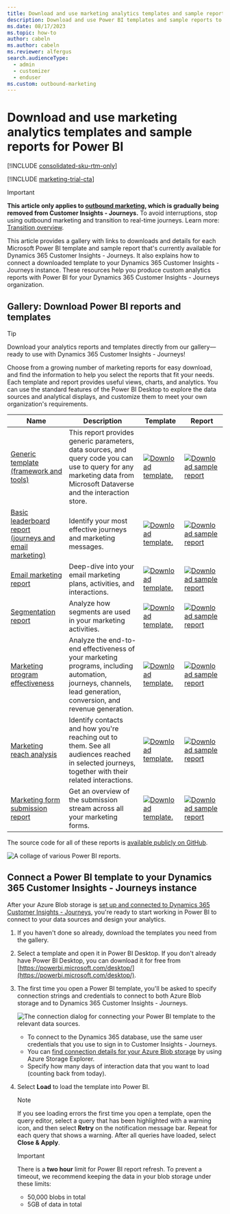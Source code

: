 ```yaml
---
title: Download and use marketing analytics templates and sample reports for Power BI
description: Download and use Power BI templates and sample reports to create custom analytics reports for your Customer Insights - Journeys organization.
ms.date: 08/17/2023
ms.topic: how-to
author: cabeln
ms.author: cabeln
ms.reviewer: alfergus
search.audienceType: 
  - admin
  - customizer
  - enduser
ms.custom: outbound-marketing
---
```


# Download and use marketing analytics templates and sample reports for Power BI

[!INCLUDE [consolidated-sku-rtm-only](.././includes/consolidated-sku-rtm-only.md)]

[!INCLUDE [marketing-trial-cta](.././includes/marketing-trial-cta.md)]

> [!IMPORTANT]
> **This article only applies to [outbound marketing](user-guide.md), which is gradually being removed from Customer Insights - Journeys.** To avoid interruptions, stop using outbound marketing and transition to real-time journeys. Learn more: [Transition overview](transition-overview.md).

This article provides a gallery with links to downloads and details for each Microsoft Power BI template and sample report that's currently available for Dynamics 365 Customer Insights - Journeys. It also explains how to connect a downloaded template to your Dynamics 365 Customer Insights - Journeys instance. These resources help you produce custom analytics reports with Power BI for your Dynamics 365 Customer Insights - Journeys organization.

<a name="gallery"></a>

## Gallery: Download Power BI reports and templates

> [!TIP]
> Download your analytics reports and templates directly from our gallery&mdash;ready to use with Dynamics 365 Customer Insights - Journeys!

Choose from a growing number of marketing reports for easy download, and find the information to help you select the reports that fit your needs. Each template and report provides useful views, charts, and analytics. You can use the standard features of the Power BI Desktop to explore the data sources and analytical displays, and customize them to meet your own organization's requirements.

|Name  |Description  |Template  |Report  |
|---------|---------|---------|---------|
|[Generic template (framework and tools)](analytics-gallery-framework.md)|This report provides generic parameters, data sources, and query code you can use to query for any marketing data from Microsoft Dataverse and the interaction store.|[![Download template.](media/IconDownloadTemplate30.png)](https://github.com/microsoft/Dynamics-365-for-Marketing---Power-BI-Reporting/raw/master/PowerBI-Templates/PowerBI%20Template%20-%20Dynamics%20365%20for%20Marketing.pbit)|[![Download sample report](media/IconDownloadReport30.png)](https://github.com/microsoft/Dynamics-365-for-Marketing---Power-BI-Reporting/raw/master/pbx%20files/PowerBI%20Template%20-%20Dynamics%20365%20for%20Marketing.pbix)|
|[Basic leaderboard report (journeys and email marketing)](analytics-gallery-leaders.md)|Identify your most effective journeys and marketing messages.|[![Download template.](media/IconDownloadTemplate30.png)](https://github.com/microsoft/Dynamics-365-for-Marketing---Power-BI-Reporting/raw/master/PowerBI-Templates/MarketingAnalyzers%20-%20Journey%26Email%20Leaderboard.pbit)|[![Download sample report](media/IconDownloadReport30.png)](https://github.com/microsoft/Dynamics-365-for-Marketing---Power-BI-Reporting/raw/master/pbx%20files/MarketingAnalyzers%20-%20Journey%26Email%20Leaderboard.pbix)|
|[Email marketing report](analytics-gallery-email.md)|Deep-dive into your email marketing plans, activities, and interactions.|[![Download template.](media/IconDownloadTemplate30.png)](https://github.com/microsoft/Dynamics-365-for-Marketing---Power-BI-Reporting/raw/master/PowerBI-Templates/MarketingAnalyzers%20-%20Email%20Marketing.pbit)|[![Download sample report](media/IconDownloadReport30.png)](https://github.com/microsoft/Dynamics-365-for-Marketing---Power-BI-Reporting/raw/master/pbx%20files/MarketingAnalyzers%20-%20Email%20Marketing.pbix)|
|[Segmentation report](analytics-gallery-segments.md)|Analyze how segments are used in your marketing activities.|[![Download template.](media/IconDownloadTemplate30.png)](https://github.com/microsoft/Dynamics-365-for-Marketing---Power-BI-Reporting/raw/master/PowerBI-Templates/MarketingAnalyzers%20-%20Segmentation.pbit)|[![Download sample report](media/IconDownloadReport30.png)](https://github.com/microsoft/Dynamics-365-for-Marketing---Power-BI-Reporting/raw/master/pbx%20files/MarketingAnalyzers%20-%20Segmentation.pbix)|
|[Marketing program effectiveness](analytics-gallery-program.md)|Analyze the end-to-end effectiveness of your marketing programs, including automation, journeys, channels, lead generation, conversion, and revenue generation.|[![Download template.](media/IconDownloadTemplate30.png)](https://github.com/microsoft/Dynamics-365-for-Marketing---Power-BI-Reporting/raw/master/PowerBI-Templates/MarketingAnalyzers%20-%20Marketing%20Automation.pbit)|[![Download sample report](media/IconDownloadReport30.png)](https://github.com/microsoft/Dynamics-365-for-Marketing---Power-BI-Reporting/raw/master/pbx%20files/MarketingAnalyzers%20-%20Marketing%20Automation.pbix)|
|[Marketing reach analysis](analytics-gallery-reach.md)|Identify contacts and how you're reaching out to them. See all audiences reached in selected journeys, together with their related interactions.|[![Download template.](media/IconDownloadTemplate30.png)](https://github.com/microsoft/Dynamics-365-for-Marketing---Power-BI-Reporting/raw/master/PowerBI-Templates/MarketingAnalyzers%20-%20Customers%20Included%20In%20Journeys.pbit)|[![Download sample report](media/IconDownloadReport30.png)](https://github.com/microsoft/Dynamics-365-for-Marketing---Power-BI-Reporting/raw/master/pbx%20files/MarketingAnalyzers%20-%20Customers%20Included%20In%20Journeys.pbix)|
|[Marketing form submission report](analytics-gallery-forms.md)|Get an overview of the submission stream across all your marketing forms.|[![Download template.](media/IconDownloadTemplate30.png)](https://github.com/microsoft/Dynamics-365-for-Marketing---Power-BI-Reporting/raw/master/PowerBI-Templates/MarketingAnalyzers%20-%20Form%20Submissions.pbit)|[![Download sample report](media/IconDownloadReport30.png)](https://github.com/microsoft/Dynamics-365-for-Marketing---Power-BI-Reporting/raw/master/pbx%20files/MarketingAnalyzers%20-%20Form%20Submissions.pbix)|

The source code for all of these reports is [available publicly on GitHub](https://github.com/Microsoft/Dynamics-365-for-Marketing---Power-BI-Reporting).

![A collage of various Power BI reports.](media/Overview-Hero1.png "A collage of various Power BI reports")

<a name="connect-dialog"></a>

## Connect a Power BI template to your Dynamics 365 Customer Insights - Journeys instance

After your Azure Blob storage is [set up and connected to Dynamics 365 Customer Insights - Journeys](../custom-analytics.md), you're ready to start working in Power BI to connect to your data sources and design your analytics.

1. If you haven't done so already, download the templates you need from the gallery.

1. Select a template and open it in Power BI Desktop. If you don't already have Power BI Desktop, you can download it for free from [https://powerbi.microsoft.com/desktop/](https://powerbi.microsoft.com/desktop/).

1. The first time you open a Power BI template, you'll be asked to specify connection strings and credentials to connect to both Azure Blob storage and to Dynamics 365 Customer Insights - Journeys.

    ![The connection dialog for connecting your Power BI template to the relevant data sources.](../media/custom-analytics-pbi-connect.png "The connection dialog for connecting your Power BI template to the relevant data sources")

    - To connect to the Dynamics 365 database, use the same user credentials that you use to sign in to Customer Insights - Journeys.
    - You can [find connection details for your Azure Blob storage](../custom-analytics.md#connect-blob) by using Azure Storage Explorer.
    - Specify how many days of interaction data that you want to load (counting back from today).

1. Select **Load** to load the template into Power BI.

    > [!NOTE]
    > If you see loading errors the first time you open a template, open the query editor, select a query that has been highlighted with a warning icon, and then select **Retry** on the notification message bar. Repeat for each query that shows a warning. After all queries have loaded, select **Close & Apply**.

    > [!IMPORTANT]
    > There is a **two hour** limit for Power BI report refresh. To prevent a timeout, we recommend keeping the data in your blob storage under these limits:
    > -	50,000 blobs in total
    > -	5GB of data in total


<!-- [kfm: this video is being edited and will be hosted elsewhere. Revive this section and update the embed when it's ready]

## A video guide to data available for marketing analytics

Watch [the following video](https://www.youtube.com/watch?v=pBrB1BohUrE)
for a quick overview of all the data that's available for your marketing analytics reports.<br/><br/>

> [!VIDEO https://www.youtube.com/embed/pBrB1BohUrE]
## Learn more

Here are some advanced resources for this topic:

- [Extracting Marketing Interactions in Dynamics 365 Marketing](https://community.dynamics.com/blogs/post/?postid=4e96ca1e-52ed-4ae4-9887-af8d6e563304)

[!INCLUDE [footer-include](.././includes/footer-banner.md)]
